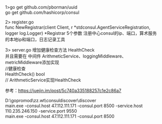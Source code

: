 1>go get github.com/pborman/uuid   
  go get github.com/hashicorp/consul    

2> register.go    
func NewRegistrar(client Client, r *stdconsul.AgentServiceRegistration, logger log.Logger) *Registrar 
5个参数 注册中心consul的ip、端口，算术服务的本地ip和端口，日志记录工具     

3> server.go 增加健康检查方法 HealthCheck   
   并且需要在 中间件 ArithmeticService、loggingMiddleware、metricMiddleware添加实现   
   	//健康检查  
	HealthCheck() bool      
   // ArithmeticService实现HealthCheck   
    
参考：https://juejin.im/post/5c740a335188257c1e2c86a7   
 
D:\gopromod\zz.wt\consuldiscover\discover   
main.exe  -consul.host 47.112.111.171 -consul.port 8500  -service.host 110.235.246.150   -service.port 9550          
main.exe   -consul.host 47.112.111.171  -consul.port 8500 